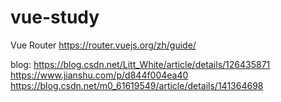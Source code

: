 # vue-study

Vue Router
https://router.vuejs.org/zh/guide/

blog:
https://blog.csdn.net/Litt_White/article/details/126435871
https://www.jianshu.com/p/d844f004ea40
https://blog.csdn.net/m0_61619549/article/details/141364698